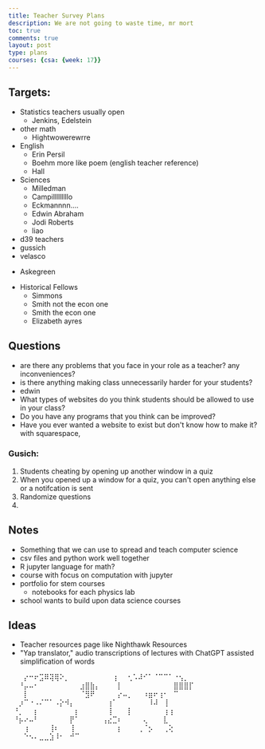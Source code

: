 ```yaml
---
title: Teacher Survey Plans
description: We are not going to waste time, mr mort
toc: true
comments: true
layout: post
type: plans
courses: {csa: {week: 17}}
---
```

## Targets:

* Statistics teachers usually open
    - Jenkins, Edelstein
* other math
    - Hightwowerewrre
* English
    - Erin Persil
    - Boehm more like poem (english teacher reference)
    - Hall
* Sciences
    - Milledman
    - Campilllllllllo 
    - Eckmannnn....
    - Edwin Abraham
    - Jodi Roberts
    - liao
* d39 teachers
* gussich
* velasco
- Askegreen
* Historical Fellows
    - Simmons
    - Smith not the econ one
    - Smith the econ one
    - Elizabeth ayres

## Questions

* are there any problems that you face in your role as a teacher? any inconveniences?
* is there anything making class unnecessarily harder for your students?
* edwin
* What types of websites do you think students should be allowed to use in your class?
* Do you have any programs that you think can be improved?
* Have you ever wanted a website to exist but don't know how to make it? with squarespace,

### Gusich:

1. Students cheating by opening up another window in a quiz
2. When you opened up a window for a quiz, you can't open anything else or a notifcation is sent
3. Randomize questions
4. 

## Notes
* Something that we can use to spread and teach computer science
* csv files and python work well together
* R jupyter language for math?
* course with focus on computation with jupyter
* portfolio for stem courses
    - notebooks for each physics lab
* school wants to build upon data science courses

## Ideas
* Teacher resources page like Nighthawk Resources
* "Yap translator," audio transcriptions of lectures with ChatGPT assisted simplification of words

⠀⠀⠀⡔⠒⠖⣩⠿⢽⢿⠕⡀⠀⠀⠀⠀⠀⠀
⠀⠀⢰⠀⠀⢂⠡⠼⠊⠁⠈⠉⠉⠁⠐⢢⡀⠀
⠀⠀⠘⡤⠤⠂⠀⠀⠀⠀⠀⠀⠀⠀⣰⣿⣷⡄
⠀⠀⠀⡇⠀⠀⠀⠀⠀⠀⠀⠀⠀⠀⣿⣿⣿⡏
⠀⠀⠀⡇⠀⠀⠀⠀⠀⠀⠀⠀⠀⠀⠈⣻⠟⠀
⠀⠀⠀⡔⠤⡀⠀⠀⠰⣶⠖⢰⠂⠀⠉⠀⠀⠀
⠀⠀⡰⠉⠐⠠⠌⠉⠁⠠⡕⠺⡄⠀⠀⠀⠀⠀
⠀⢰⠁⠀⠀⠀⠀⠀⠀⠸⠼⠀⢸⠀⠀⠀⠀⠀
⠀⠘⡀⠀⠀⡆⠀⠀⠀⠀⠀⠀⠀⡆⠀⠀⠀⠀
⠀⢸⠀⠀⠀⡇⠀⠀⠀⠀⠀⠀⢰⢰⠀⠀⠀⠀
⠀⠘⡦⠔⠤⠃⠀⠀⠀⠀⠀⠀⡟⠁⠀⠀⠀⠀
⢠⣔⣉⠆⠀⠀⠀⠀⢄⠀⠀⠀⣇⠀⠀⠀⠀⠀
⠀⠀⠀⢰⠀⠀⠀⠀⢸⠆⠀⠀⢸⠀⠀⠀⠀⠀
⠀⠀⠀⡆⠀⠀⠀⢀⠈⡢⠀⠀⢀⢕⠀⠀⠀⠀
⠀⠀⠀⠑⠢⠄⣀⣀⣱⠸⠂⠀⠚⠉⠀⠀⠀⠀

